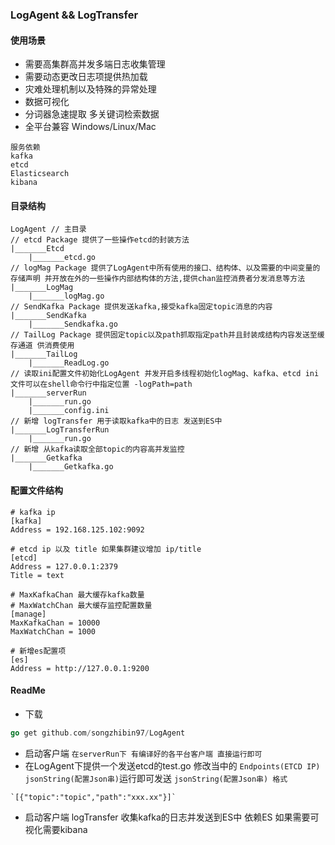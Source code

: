 ### LogAgent && LogTransfer
#### 使用场景
- 需要高集群高并发多端日志收集管理
- 需要动态更改日志项提供热加载
- 灾难处理机制以及特殊的异常处理
- 数据可视化 
- 分词器急速提取 多关键词检索数据
- 全平台兼容 Windows/Linux/Mac
```
服务依赖
kafka
etcd
Elasticsearch
kibana
```


#### 目录结构
```
LogAgent // 主目录
// etcd Package 提供了一些操作etcd的封装方法
|_______Etcd	
	|_______etcd.go 
// logMag Package 提供了LogAgent中所有使用的接口、结构体、以及需要的中间变量的存储声明 并开放在外的一些操作内部结构体的方法,提供chan监控消费者分发消息等方法
|_______LogMag 
	|_______logMag.go
// SendKafka Package 提供发送kafka,接受kafka固定topic消息的内容
|_______SendKafka
	|_______Sendkafka.go
// TailLog Package 提供固定topic以及path抓取指定path并且封装成结构内容发送至缓存通道 供消费使用
|_______TailLog
	|_______ReadLog.go
// 读取ini配置文件初始化LogAgent 并发开启多线程初始化logMag、kafka、etcd ini文件可以在shell命令行中指定位置 -logPath=path
|_______serverRun
	|_______run.go
	|_______config.ini
// 新增 logTransfer 用于读取kafka中的日志 发送到ES中
|_______LogTransferRun
	|_______run.go
// 新增 从kafka读取全部topic的内容高并发监控
|_______Getkafka
	|_______Getkafka.go
```
#### 配置文件结构
```
# kafka ip
[kafka]
Address = 192.168.125.102:9092

# etcd ip 以及 title 如果集群建议增加 ip/title
[etcd]
Address = 127.0.0.1:2379
Title = text

# MaxKafkaChan 最大缓存kafka数量
# MaxWatchChan 最大缓存监控配置数量
[manage]
MaxKafkaChan = 10000
MaxWatchChan = 1000

# 新增es配置项
[es]
Address = http://127.0.0.1:9200
```
#### ReadMe
- 下载
```go
go get github.com/songzhibin97/LogAgent
```
- 启动客户端 ``` 在serverRun下 有编译好的各平台客户端 直接运行即可 ```
- 在LogAgent下提供一个发送etcd的test.go 修改当中的 ```Endpoints(ETCD IP)``` ```jsonString(配置Json串)```运行即可发送 
``` jsonString(配置Json串) 格式 ```
```
`[{"topic":"topic","path":"xxx.xx"}]`
```

- 启动客户端 logTransfer 收集kafka的日志并发送到ES中 依赖ES 如果需要可视化需要kibana


